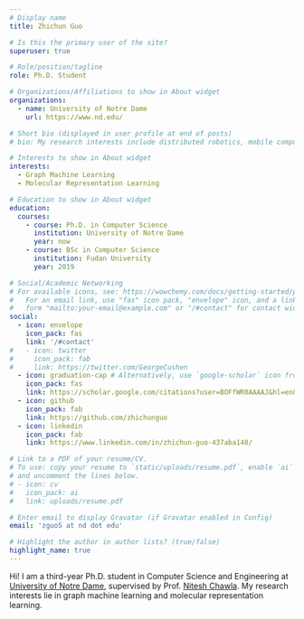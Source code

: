 ```yaml
---
# Display name
title: Zhichun Guo

# Is this the primary user of the site?
superuser: true

# Role/position/tagline
role: Ph.D. Student 

# Organizations/Affiliations to show in About widget
organizations:
  - name: University of Notre Dame
    url: https://www.nd.edu/

# Short bio (displayed in user profile at end of posts)
# bio: My research interests include distributed robotics, mobile computing and programmable matter.

# Interests to show in About widget
interests:
  - Graph Machine Learning
  - Molecular Representation Learning

# Education to show in About widget
education:
  courses:
    - course: Ph.D. in Computer Science 
      institution: University of Notre Dame
      year: now
    - course: BSc in Computer Science 
      institution: Fudan University
      year: 2019

# Social/Academic Networking
# For available icons, see: https://wowchemy.com/docs/getting-started/page-builder/#icons
#   For an email link, use "fas" icon pack, "envelope" icon, and a link in the
#   form "mailto:your-email@example.com" or "/#contact" for contact widget.
social:
  - icon: envelope
    icon_pack: fas
    link: '/#contact'
#   - icon: twitter
#     icon_pack: fab
#     link: https://twitter.com/GeorgeCushen
  - icon: graduation-cap # Alternatively, use `google-scholar` icon from `ai` icon pack
    icon_pack: fas
    link: https://scholar.google.com/citations?user=BOFfWR0AAAAJ&hl=en&oi=ao
  - icon: github
    icon_pack: fab
    link: https://github.com/zhichunguo
  - icon: linkedin
    icon_pack: fab
    link: https://www.linkedin.com/in/zhichun-guo-437aba148/

# Link to a PDF of your resume/CV.
# To use: copy your resume to `static/uploads/resume.pdf`, enable `ai` icons in `params.toml`,
# and uncomment the lines below.
# - icon: cv
#   icon_pack: ai
#   link: uploads/resume.pdf

# Enter email to display Gravatar (if Gravatar enabled in Config)
email: 'zguo5 at nd dot edu'

# Highlight the author in author lists? (true/false)
highlight_name: true
---
```


Hi! I am a third-year Ph.D. student in Computer Science and Engineering at [University of Notre Dame](https://www.nd.edu/), supervised by Prof. [Nitesh Chawla](https://niteshchawla.nd.edu/). My research interests lie in graph machine learning and molecular representation learning.  

<!-- {{< icon name="download" pack="fas" >}} Download my {{< staticref "uploads/demo_resume.pdf" "newtab" >}}resumé{{< /staticref >}}.  -->
